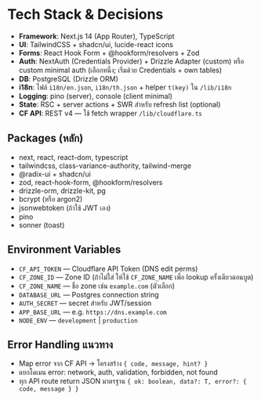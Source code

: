 # Tech Stack & Decisions

- **Framework**: Next.js 14 (App Router), TypeScript
- **UI**: TailwindCSS + shadcn/ui, lucide-react icons
- **Forms**: React Hook Form + @hookform/resolvers + Zod
- **Auth**: NextAuth (Credentials Provider) + Drizzle Adapter (custom) หรือ custom minimal auth (เลือกหนึ่ง; เริ่มด้วย Credentials + own tables)
- **DB**: PostgreSQL (Drizzle ORM)
- **i18n**: ไฟล์ `i18n/en.json`, `i18n/th.json` + helper `t(key)` ใน `/lib/i18n`
- **Logging**: pino (server), console (client minimal)
- **State**: RSC + server actions + SWR สำหรับ refresh list (optional)
- **CF API**: REST v4 — ใช้ fetch wrapper `/lib/cloudflare.ts`

## Packages (หลัก)
- next, react, react-dom, typescript
- tailwindcss, class-variance-authority, tailwind-merge
- @radix-ui + shadcn/ui
- zod, react-hook-form, @hookform/resolvers
- drizzle-orm, drizzle-kit, pg
- bcrypt (หรือ argon2)
- jsonwebtoken (ถ้าใช้ JWT เอง)
- pino
- sonner (toast)

## Environment Variables
- `CF_API_TOKEN` — Cloudflare API Token (DNS edit perms)
- `CF_ZONE_ID` — Zone ID (ถ้าไม่ใส่ ให้ใช้ `CF_ZONE_NAME` เพื่อ lookup ครั้งเดียวตอนบูต)
- `CF_ZONE_NAME` — ชื่อ zone เช่น `example.com` (ตัวเลือก)
- `DATABASE_URL` — Postgres connection string
- `AUTH_SECRET` — secret สำหรับ JWT/session
- `APP_BASE_URL` — e.g. `https://dns.example.com`
- `NODE_ENV` — `development` | `production`

## Error Handling แนวทาง
- Map error จาก CF API → โครงสร้าง `{ code, message, hint? }`
- แยกโดเมน error: network, auth, validation, forbidden, not found
- ทุก API route return JSON มาตรฐาน `{ ok: boolean, data?: T, error?: { code, message } }`